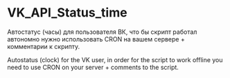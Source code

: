 # VK_API_Status_time

Автостатус (часы) для пользователя ВК, что бы скрипт работал автономно нужно использовать CRON на вашем сервере + комментарии к скрипту.

Autostatus (clock) for the VK user, in order for the script to work offline you need to use CRON on your server + comments to the script.
